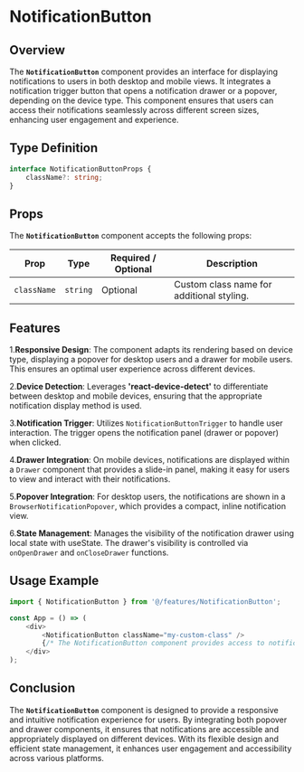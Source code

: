 # NotificationButton

## Overview
The **`NotificationButton`** component provides an interface for displaying notifications to users in both desktop and mobile views. It integrates a notification trigger button that opens a notification drawer or a popover, depending on the device type. This component ensures that users can access their notifications seamlessly across different screen sizes, enhancing user engagement and experience.

## Type Definition 
```typescript
interface NotificationButtonProps {
    className?: string;
}
```

## Props
The **`NotificationButton`** component accepts the following props:

| Prop       | Type       | Required / Optional | Description                                          |
|------------|------------|----------------------|------------------------------------------------------|
| `className` | `string`   | Optional             | Custom class name for additional styling.           |


## Features
1.**Responsive Design**: The component adapts its rendering based on device type, displaying a popover for desktop users and a drawer for mobile users. This ensures an optimal user experience across different devices.

2.**Device Detection**: Leverages **'react-device-detect'** to differentiate between desktop and mobile devices, ensuring that the appropriate notification display method is used.

3.**Notification Trigger**: Utilizes `NotificationButtonTrigger` to handle user interaction. The trigger opens the notification panel (drawer or popover) when clicked.

4.**Drawer Integration**: On mobile devices, notifications are displayed within a `Drawer` component that provides a slide-in panel, making it easy for users to view and interact with their notifications.

5.**Popover Integration**: For desktop users, the notifications are shown in a `BrowserNotificationPopover`, which provides a compact, inline notification view.

6.**State Management**: Manages the visibility of the notification drawer using local state with useState. The drawer's visibility is controlled via `onOpenDrawer` and `onCloseDrawer` functions.

## Usage Example
```typescript jsx
import { NotificationButton } from '@/features/NotificationButton';

const App = () => (
    <div>
        <NotificationButton className="my-custom-class" />
        {/* The NotificationButton component provides access to notifications based on device type */}
    </div>
);
```
## Conclusion
The **`NotificationButton`** component is designed to provide a responsive and intuitive notification experience for users. By integrating both popover and drawer components, it ensures that notifications are accessible and appropriately displayed on different devices. With its flexible design and efficient state management, it enhances user engagement and accessibility across various platforms.
